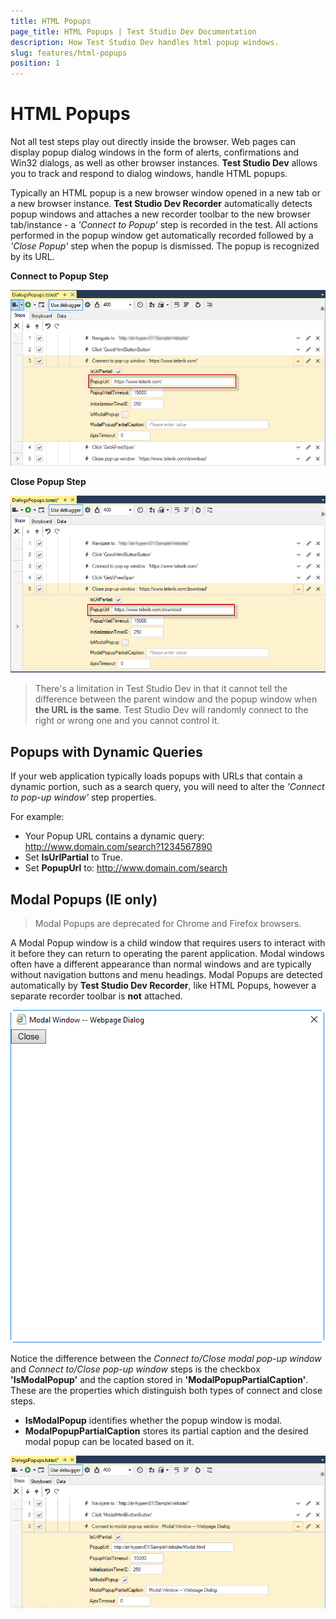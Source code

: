 ```yaml
---
title: HTML Popups
page_title: HTML Popups | Test Studio Dev Documentation
description: How Test Studio Dev handles html popup windows.
slug: features/html-popups
position: 1
---
```

# HTML Popups

Not all test steps play out directly inside the browser. Web pages can display popup dialog windows in the form of alerts, confirmations and Win32 dialogs, as well as other browser instances. __Test Studio Dev__ allows you to track and respond to dialog windows, handle HTML popups. 

Typically an HTML popup is a new browser window opened in a new tab or a new browser instance. __Test Studio Dev Recorder__ automatically detects popup windows and attaches a new recorder toolbar to the new browser tab/instance - a _'Connect to Popup'_ step is recorded in the test. All actions performed in the popup window get automatically recorded followed by a _'Close Popup'_ step when the popup is dismissed. The popup is recognized by its URL.

__Connect to Popup Step__

![Connect to Popup Step](images/connect-to-popup.png)

__Close Popup Step__

![Close Popup Step](images/close-popup.png)

>There's a limitation in Test Studio Dev in that it cannot tell the difference between the parent window and the popup window when __the URL is the same__. Test Studio Dev will randomly connect to the right or wrong one and you cannot control it.

## Popups with Dynamic Queries

If your web application typically loads popups with URLs that contain a dynamic portion, such as a search query, you will need to alter the _'Connect to pop-up window'_ step properties.

For example:

- Your Popup URL contains a dynamic query: http://www.domain.com/search?1234567890
- Set **IsUrlPartial** to True.
- Set **PopupUrl** to: http://www.domain.com/search

## Modal Popups (IE only)

> Modal Popups are deprecated for Chrome and Firefox browsers.

A Modal Popup window is a child window that requires users to interact with it before they can return to operating the parent application. Modal windows often have a different appearance than normal windows and are typically without navigation buttons and menu headings. Modal Popups are detected automatically by __Test Studio Dev Recorder__, like HTML Popups, however a separate recorder toolbar is __not__ attached.

![Modal Window](images/modal-popup.png)

Notice the difference between the *Connect to/Close modal pop-up window* and *Connect to/Close pop-up window* steps is the checkbox __'IsModalPopup'__ and the caption stored in __'ModalPopupPartialCaption'__. These are the properties which distinguish both types of connect and close steps.

- __IsModalPopup__ identifies whether the popup window is modal.
- __ModalPopupPartialCaption__ stores its partial caption and the desired modal popup can be located based on it.

![Modal Window Step](images/modal-popup-connect-step.png)
